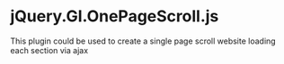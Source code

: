 jQuery.GI.OnePageScroll.js
==========================

This plugin could be used to create a single page scroll website loading each section via ajax

